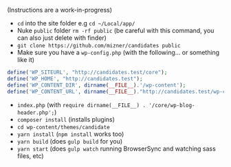 (Instructions are a work-in-progress)

* `cd` into the site folder e.g `cd ~/Local/app/`
* Nuke `public` folder `rm -rf public` (be careful with this command, you can also just delete with finder)
* `git clone https://github.com/mizner/candidates public`
* Make sure you have a `wp-config.php` (with the following... or something like it)
```php
define('WP_SITEURL', "http://candidates.test/core");
define('WP_HOME', "http://candidates.test");
define('WP_CONTENT_DIR', dirname(__FILE__).'/wp-content');
define('WP_CONTENT_URL', dirname(__FILE__)."http://candidates.test/wp-content"); 
```
* `index.php` (with `require dirname(__FILE__) . '/core/wp-blog-header.php';`)
* `composer install` (installs plugins)
* `cd wp-content/themes/candidate`
* `yarn install` (`npm install` works too)
* `yarn build` (does `gulp build` for you)
* `yarn start` (does `gulp watch` running BrowserSync and watching sass files, etc)